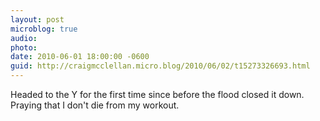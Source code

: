 ```yaml
---
layout: post
microblog: true
audio: 
photo: 
date: 2010-06-01 18:00:00 -0600
guid: http://craigmcclellan.micro.blog/2010/06/02/t15273326693.html
---
```

Headed to the Y for the first time since before the flood closed it down.  Praying that I don't die from my workout.

